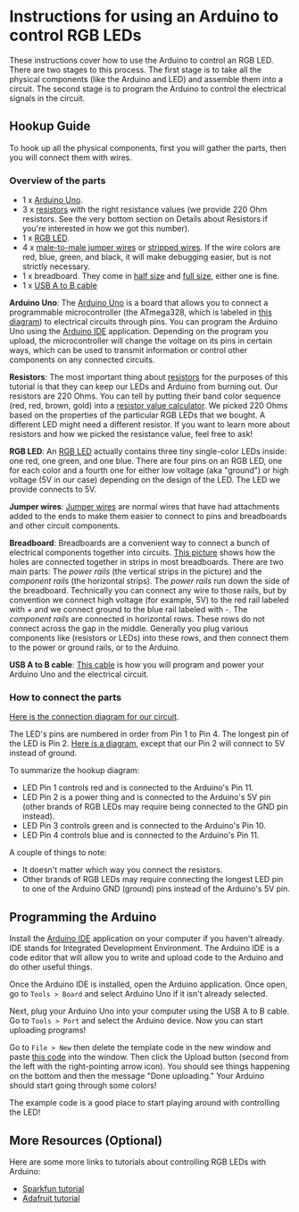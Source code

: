 # Instructions for using an Arduino to control RGB LEDs

These instructions cover how to use the Arduino to control an RGB LED. There are two stages to this process. The first stage is to take all the physical components (like the Arduino and LED) and assemble them into a circuit. The second stage is to program the Arduino to control the electrical signals in the circuit.

## Hookup Guide

To hook up all the physical components, first you will gather the parts, then you will connect them with wires.

### Overview of the parts

* 1 x [Arduino Uno](https://www.robomart.com/image/catalog/RM0058/02.jpg).
* 3 x [resistors](http://www.goldmine-elec-products.com/images/G440RB.jpg) with the right resistance values (we provide 220 Ohm resistors. See the very bottom section on Details about Resistors if you're interested in how we got this number).
* 1 x [RGB LED](https://i.stack.imgur.com/QCE8X.png).
* 4 x [male-to-male jumper wires](https://cdn.solarbotics.com/products/photos/03e0f1ccebb02b4dc5cc17e395d3049b/45040-dscn0624.jpg?w=800) or [stripped wires](https://cdn.instructables.com/FZ8/V12B/GYVDJLMY/FZ8V12BGYVDJLMY.MEDIUM.jpg). If the wire colors are red, blue, green, and black, it will make debugging easier, but is not strictly necessary.
* 1 x breadboard. They come in [half size](https://cdn-shop.adafruit.com/970x728/64-00.jpg) and [full size](https://www.electrokit.com/public/upload/productimage/41936-8616-4.jpg), either one is fine.
* 1 x [USB A to B cable](https://shop.mchobby.be/142-thickbox_default/cable-usb-type-a-b-arduino-uno.jpg)

**Arduino Uno**: The [Arduino Uno]((https://www.robomart.com/image/catalog/RM0058/02.jpg)) is a board that allows you to connect a programmable microcontroller (the ATmega328, which is labeled in [this diagram](http://www.jtagelectronics.com/wp-content/uploads/2015/08/Arduino-Uno-R3-with-Part-Labels.jpg)) to electrical circuits through pins. You can program the Arduino Uno using the [Arduino IDE](http://learn.linksprite.com/wp-content/uploads/2013/11/Arduino1Blink.png) application. Depending on the program you upload, the microcontroller will change the voltage on its pins in certain ways, which can be used to transmit information or control other components on any connected circuits.

**Resistors**: The most important thing about [resistors](http://www.goldmine-elec-products.com/images/G440RB.jpg) for the purposes of this tutorial is that they can keep our LEDs and Arduino from burning out. Our resistors are 220 Ohms. You can tell by putting their band color sequence (red, red, brown, gold) into a [resistor value calculator](http://www.digikey.com/en/resources/conversion-calculators/conversion-calculator-resistor-color-code-4-band). We picked 220 Ohms based on the properties of the particular RGB LEDs that we bought. A different LED might need a different resistor. If you want to learn more about resistors and how we picked the resistance value, feel free to ask!<!--you can scroll to the very bottom of this tutorial.-->

**RGB LED**: An [RGB LED](https://i.stack.imgur.com/QCE8X.png) actually contains three tiny single-color LEDs inside: one red, one green, and one blue. There are four pins on an RGB LED, one for each color and a fourth one for either low voltage (aka "ground") or high voltage (5V in our case) depending on the design of the LED. The LED we provide connects to 5V.

<!--Here is the [datasheet for the particular brand of RGB LEDs](http://cdn.sparkfun.com/datasheets/Components/LED/YSL-R596AR3G4B5C-C10.pdf) we bought. We used the datasheet to determine that a 220 Ohm resistor would work with this LED (if you want details about this process feel free to ask!)<!--you can read the final section about resistors). We also used the datasheet to determine what pins should be connected to what. However, you won't need to refer to the datasheet to complete the rest of this tutorial. It's just here to show you what a datasheet looks like.-->

**Jumper wires**: [Jumper wires]((https://cdn.solarbotics.com/products/photos/03e0f1ccebb02b4dc5cc17e395d3049b/45040-dscn0624.jpg?w=800)) are normal wires that have had attachments added to the ends to make them easier to connect to pins and breadboards and other circuit components.

**Breadboard**: Breadboards are a convenient way to connect a bunch of electrical components together into circuits. [This picture](http://dm.risd.edu/pbadger/PhysComp/uploads/Devices/LEDbreadboard4.jpg.jpg) shows how the holes are connected together in strips in most breadboards. There are two main parts: The _power rails_ (the vertical strips in the picture) and the _component rails_ (the horizontal strips). The _power rails_ run down the side of the breadboard. Technically you can connect any wire to those rails, but by convention we connect high voltage (for example, 5V) to the red rail labeled with + and we connect ground to the blue rail labeled with -. The _component rails_ are connected in horizontal rows. These rows do not connect across the gap in the middle. Generally you plug various components like (resistors or LEDs) into these rows, and then connect them to the power or ground rails, or to the Arduino.

**USB A to B cable**: [This cable]((https://shop.mchobby.be/142-thickbox_default/cable-usb-type-a-b-arduino-uno.jpg)) is how you will program and power your Arduino Uno and the electrical circuit.

### How to connect the parts

[Here is the connection diagram for our circuit](https://raw.githubusercontent.com/mclarkk/arduino-rgb-tutorial/master/Arduino_circuit.png).

The LED's pins are numbered in order from Pin 1 to Pin 4. The longest pin of the LED is Pin 2. [Here is a diagram](https://cdn.sparkfun.com/assets/learn_tutorials/3/6/0/RGBPinOUt.png), except that our Pin 2 will connect to 5V instead of ground.

To summarize the hookup diagram:

* LED Pin 1 controls red and is connected to the Arduino's Pin 11.
* LED Pin 2 is a power thing and is connected to the Arduino's 5V pin (other brands of RGB LEDs may require being connected to the GND pin instead).
* LED Pin 3 controls green and is connected to the Arduino's Pin 10.
* LED Pin 4 controls blue and is connected to the Arduino's Pin 11.

A couple of things to note:

* It doesn't matter which way you connect the resistors.
* Other brands of RGB LEDs may require connecting the longest LED pin to one of the Arduino GND (ground) pins instead of the Arduino's 5V pin.

## Programming the Arduino

Install the [Arduino IDE](https://www.arduino.cc/en/main/software) application on your computer if you haven't already. IDE stands for Integrated Development Environment. The Arduino IDE is a code editor that will allow you to write and upload code to the Arduino and do other useful things.

Once the Arduino IDE is installed, open the Arduino application. Once open, go to `Tools > Board` and select Arduino Uno if it isn't already selected.

Next, plug your Arduino Uno into your computer using the USB A to B cable. Go to `Tools > Port` and select the Arduino device. Now you can start uploading programs!

Go to `File > New` then delete the template code in the new window and paste [this code](https://raw.githubusercontent.com/mclarkk/arduino-rgb-tutorial/master/adafruit_example.ino) into the window. Then click the Upload button (second from the left with the right-pointing arrow icon). You should see things happening on the bottom and then the message "Done uploading." Your Arduino should start going through some colors!

The example code is a good place to start playing around with controlling the LED!

## More Resources (Optional)

Here are some more links to tutorials about controlling RGB LEDs with Arduino:

* [Sparkfun tutorial](https://learn.sparkfun.com/tutorials/sik-experiment-guide-for-arduino---v32/experiment-3-driving-an-rgb-led)
* [Adafruit tutorial](https://learn.adafruit.com/adafruit-arduino-lesson-3-rgb-leds?view=all)

<!---## Details About Resistors (Optional)

In case you're not sure what voltage and current are: To help with your intuition, you can think about electricity in a circuit like water in a river.

**Voltage**: To understand voltage, imagine a waterfall. Voltage is like the amount of force with which the water hits the lower river. That force depends on the height difference between the upper river and the lower river. That means that voltage is always a relative quantity between two things. If you have a single wire there is no voltage. In electronics, voltage is the _potential difference_ between two points in a circuit.

**Current**: You can think of current as the volume of water flowing through the circuit.

### Our Problem

Our problem is that too much current can destroy our LED and potentially our Arduino as well! Resistors can help save our parts from burning out.

How do resistors work? Resistors define the relationship between voltage and current. You might have come across the following law before:

```
V = IR
```

Where V is the voltage in volts, I is the current in Amperes, and R is the resistance in Ohms.

Generally, two of these three quantities are fixed and you want to find the third one. In our case, we know what voltage and current values we want. The voltage that we have available from our Arduino is 5V, and we want the voltage to be zero by the time it makes it to the other side of the LED.

and we want to get the resistance. So we can rearrange `V = IR` to calculate `R` given `V` and `I`:

```
R = V/I
```

The voltage that we have available from our Arduino is 5V. We want the voltage to be zero by the time it makes it to the other side of the LED. The "forward voltage" of the LED is X, which means that it which leaves 5-X=Y amount of extra voltage that we want to drop. We also know from the LED datasheet and Arduino pin limits that we want no more than Z amount of current.

Red: Min forward voltage is 1.8 max is 2.2 typical is 2.0. Needs 20 mA of current.

```
R = (5 - 1.8)/0.02 = 160 Ohms   #highest
R = (5 - 2.2)/0.02 = 140 Ohms   #lowest
R = (5 - 2.0)/0.02 = 150 Ohms   #typical
```

We can actually go higher than 160 Ohms, but it will reduce the current resulting in a dimmer red LED.

Green and Blue: Min forward voltage is 3.0 max is 3.4 typical is 3.1. Also needs 20 mA of current.

```
R = (5 - 3.0)/0.02 = 100 Ohms   #highest
R = (5 - 3.4)/0.02 = 80 Ohms    #lowest
R = (5 - 3.1)/0.02 = 95 Ohms    #typical
```

Therefore we know that any resistor with a value between A and B will be safe for our circuit. We picked 220 Ohms because we happened to have them lying around.-->
